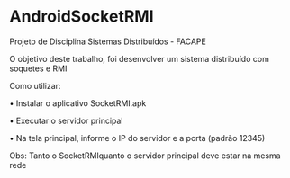 # AndroidSocketRMI
Projeto de Disciplina Sistemas Distribuídos - FACAPE

O objetivo deste trabalho, foi desenvolver um sistema distribuído com soquetes e RMI

Como utilizar:

• Instalar o aplicativo SocketRMI.apk

• Executar o servidor principal

• Na tela principal, informe o IP do servidor e a porta (padrão 12345)

Obs: Tanto o SocketRMIquanto o servidor principal deve estar na mesma rede
